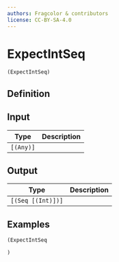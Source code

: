 ```yaml
---
authors: Fragcolor & contributors
license: CC-BY-SA-4.0
---
```



# ExpectIntSeq

```clojure
(ExpectIntSeq)
```


## Definition




## Input

| Type | Description |
|------|-------------|
| `[(Any)]` |  |


## Output

| Type | Description |
|------|-------------|
| `[(Seq [(Int)])]` |  |


## Examples

```clojure
(ExpectIntSeq

)
```

